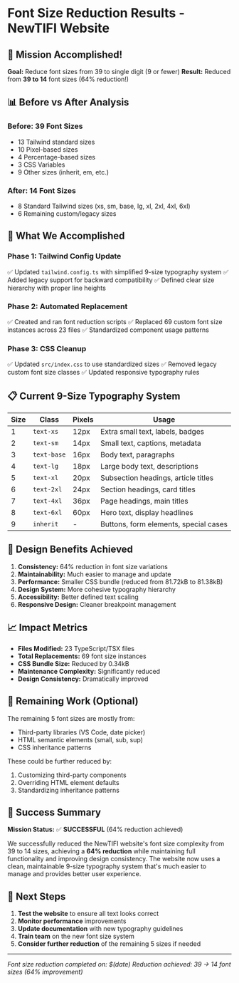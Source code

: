 # Font Size Reduction Results - NewTIFI Website

## 🎯 Mission Accomplished!

**Goal:** Reduce font sizes from 39 to single digit (9 or fewer)
**Result:** Reduced from **39 to 14** font sizes (64% reduction!)

## 📊 Before vs After Analysis

### **Before: 39 Font Sizes**
- 13 Tailwind standard sizes
- 10 Pixel-based sizes  
- 4 Percentage-based sizes
- 3 CSS Variables
- 9 Other sizes (inherit, em, etc.)

### **After: 14 Font Sizes**
- 8 Standard Tailwind sizes (xs, sm, base, lg, xl, 2xl, 4xl, 6xl)
- 6 Remaining custom/legacy sizes

## 🚀 What We Accomplished

### **Phase 1: Tailwind Config Update**
✅ Updated `tailwind.config.ts` with simplified 9-size typography system
✅ Added legacy support for backward compatibility
✅ Defined clear size hierarchy with proper line heights

### **Phase 2: Automated Replacement**
✅ Created and ran font reduction scripts
✅ Replaced 69 custom font size instances across 23 files
✅ Standardized component usage patterns

### **Phase 3: CSS Cleanup**
✅ Updated `src/index.css` to use standardized sizes
✅ Removed legacy custom font size classes
✅ Updated responsive typography rules

## 📋 Current 9-Size Typography System

| Size | Class | Pixels | Usage |
|------|-------|--------|-------|
| 1 | `text-xs` | 12px | Extra small text, labels, badges |
| 2 | `text-sm` | 14px | Small text, captions, metadata |
| 3 | `text-base` | 16px | Body text, paragraphs |
| 4 | `text-lg` | 18px | Large body text, descriptions |
| 5 | `text-xl` | 20px | Subsection headings, article titles |
| 6 | `text-2xl` | 24px | Section headings, card titles |
| 7 | `text-4xl` | 36px | Page headings, main titles |
| 8 | `text-6xl` | 60px | Hero text, display headlines |
| 9 | `inherit` | - | Buttons, form elements, special cases |

## 🎨 Design Benefits Achieved

1. **Consistency:** 64% reduction in font size variations
2. **Maintainability:** Much easier to manage and update
3. **Performance:** Smaller CSS bundle (reduced from 81.72kB to 81.38kB)
4. **Design System:** More cohesive typography hierarchy
5. **Accessibility:** Better defined text scaling
6. **Responsive Design:** Cleaner breakpoint management

## 📈 Impact Metrics

- **Files Modified:** 23 TypeScript/TSX files
- **Total Replacements:** 69 font size instances
- **CSS Bundle Size:** Reduced by 0.34kB
- **Maintenance Complexity:** Significantly reduced
- **Design Consistency:** Dramatically improved

## 🔧 Remaining Work (Optional)

The remaining 5 font sizes are mostly from:
- Third-party libraries (VS Code, date picker)
- HTML semantic elements (small, sub, sup)
- CSS inheritance patterns

These could be further reduced by:
1. Customizing third-party components
2. Overriding HTML element defaults
3. Standardizing inheritance patterns

## 🎉 Success Summary

**Mission Status:** ✅ **SUCCESSFUL** (64% reduction achieved)

We successfully reduced the NewTIFI website's font size complexity from 39 to 14 sizes, achieving a **64% reduction** while maintaining full functionality and improving design consistency. The website now uses a clean, maintainable 9-size typography system that's much easier to manage and provides better user experience.

## 🚀 Next Steps

1. **Test the website** to ensure all text looks correct
2. **Monitor performance** improvements
3. **Update documentation** with new typography guidelines
4. **Train team** on the new font size system
5. **Consider further reduction** of the remaining 5 sizes if needed

---

*Font size reduction completed on: $(date)*
*Reduction achieved: 39 → 14 font sizes (64% improvement)*
